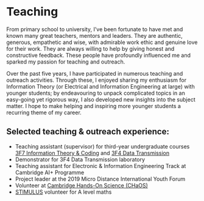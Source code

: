 <h1 style="font-size:30px">Teaching</h1>

From primary school to university, I've been fortunate to have met and known many great teachers, mentors and leaders. They are authentic, generous, empathetic and wise, with admirable work ethic and genuine love for their work. They are always willing to help by giving honest and constructive feedback. These people have profoundly influenced me and sparked my passion for teaching and outreach.

Over the past five years, I have participated in numerous teaching and outreach activities. Through these, I enjoyed sharing my enthusiasm for Information Theory (or Electrical and Information Engineering at large) with younger students; by endeavouring to unpack complicated topics in an easy-going yet rigorous way, I also developed new insights into the subject matter. I hope to make helping and inspiring more younger students  a recurring theme of my career.

## Selected teaching & outreach experience:
- Teaching assistant (supervisor) for third-year undergraduate courses [3F7 Information Theory & Coding](http://teaching.eng.cam.ac.uk/content/engineering-tripos-part-iia-3f7-information-theory-and-coding-2021-22) and [3F4 Data Transmission](http://teaching.eng.cam.ac.uk/content/engineering-tripos-part-iia-3f4-data-transmission-2019-20)
- Demonstrator for 3F4 Data Transmission laboratory
- Teaching assistant for Electronic & Information Engineering Track at Cambridge AI+ Programme
- Project leader at the 2019 Micro Distance International Youth Forum
- Volunteer at [Cambridge Hands-On Science (CHaOS)](https://chaosscience.org.uk/)
- [STIMULUS](https://stimulus.maths.org/content/stimulus-cambridge-university-students-volunteering-local-schools) volunteer for A level maths

